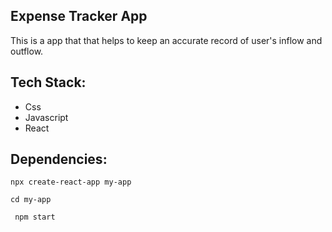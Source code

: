 ## Expense Tracker App

This is a app that that helps to keep an accurate record of user's inflow and outflow.

<h2>Tech Stack:</h2>
<ul>

<li>Css</li>
<li>Javascript</li>
<li>React</li>

</ul>

<h2>Dependencies:</h2>

  ```
  npx create-react-app my-app
  ```

  ```
  cd my-app
  ```

 ```
  npm start
  ```



